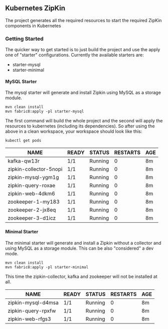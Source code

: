 Kubernetes ZipKin
-----------------

The project generates all the required resources to start the required ZipKin components in Kubernetes

### Getting Started

The quicker way to get started is to just build the project and use the apply one of "starter" configurations.
Currently the available starters are:

-   starter-mysql
-   starter-minimal

#### MySQL Starter

The mysql starter will generate and install Zipkin using MySQL as a storage module.

    mvn clean install
    mvn fabric8:apply -pl starter-mysql

The first command will build the whole project and the second will apply the resources to kubernetes (including its dependencies).
So after using the above in a clean workspace, your workspace should look like this:   

    
    kubectl get pods
    
NAME | READY|STATUS|RESTARTS|AGE
-----|------|------|--------|---
kafka-qw13r|1/1|Running|0|8m
zipkin-collector-5nopi|1/1|Running|0|8m
zipkin-mysql-ygm1g|1/1|Running|0|8m
zipkin-query-roxae|1/1|Running|0|8m
zipkin-web-4dkm6|1/1|Running|0|8m
zookeeper-1-my183|1/1|Running|0|8m
zookeeper-2-jx8eq|1/1|Running|0|8m
zookeeper-3-d1icz|1/1|Running|0|8m    

#### Minimal Starter

The minimal starter will generate and install a Zipkin without a collector and using MySQL as a storage module. This can be also "considered" a dev mode.

    mvn clean install
    mvn fabric8:apply -pl starter-minimal
        
This time the zipkin-collector, kafka and zookeeper will not be installed at all.    
    
NAME | READY|STATUS|RESTARTS|AGE
-----|------|------|--------|---
zipkin-mysql-d4msa|1/1|Running|0|8m
zipkin-query-rpxfw|1/1|Running|0|8m
zipkin-web-rfgs3|1/1|Running|0|8m